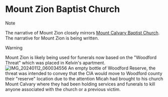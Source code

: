 # Mount Zion Baptist Church
> [!NOTE]
> The narrative of Mount Zion closely mirrors [Mount Calvary Baptist Church](/POW/MCBC). The narrative for Mount Zion is being written.

> [!WARNING]
> Mount Zion is likely being used for funerals now based on the "Woodford Threat" which was placed in Kelvin's apartment.
![IMG_20240112_060034556](https://github.com/9413d5ff2a0b4f237a264010b65350e7/TAG/assets/159488374/a49104f0-67ce-44e1-9933-77c4d4c93d8e)
> An empty bottle of Woodford Reserve, the threat was intended to convey that the CIA would move to Woodford county their "reserve" location due to the attention Micah had brought to his church Mount Calvary where they had been holding services and funerals to kill anyone associated with the church or a previous victim.
